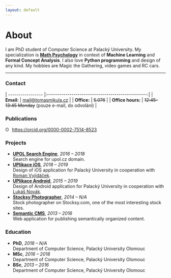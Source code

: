 ```yaml
---
layout: default
---
```


# About
I am PhD student of Computer Science at Palacký University. My specialization is **[Math Psychology](https://en.wikipedia.org/wiki/Mathematical_psychology)** in context of **Machine Learning** and **Formal Concept Analysis**. I also love **Python programming** and design of any kind. My hobbies are Magic the Gathering, video games and RC cars.

---

### Contact

| ----------------- |:-------------------------------------------------:|
| **Email:**        | [mail@tomasmikula.cz](mailto:mail@tomasmikula.cz) |
| **Office:**       | <del>5.076</del>                                           |
| **Office hours:** | <del>12:45-13:45 Monday</del> (pouze e-mail, do odvolání)   |

### Publications
<div itemscope itemtype="https://schema.org/Person"><a itemprop="sameAs" content="https://orcid.org/0000-0002-7514-8523" href="https://orcid.org/0000-0002-7514-8523" target="orcid.widget" rel="me noopener noreferrer" style="vertical-align:top;"><img src="https://orcid.org/sites/default/files/images/orcid_16x16.png" style="width:1em;margin-right:.5em;" alt="ORCID iD icon">https://orcid.org/0000-0002-7514-8523</a></div>

### Projects
* **[UPOL Search Engine](https://github.com/UPOLSearch/UPOL-Search-Engine)**, <span class="year">*2016 – 2018*</span>  
Search engine for upol.cz domain.
* **[UPlikace iOS]()**, <span class="year">*2018 – 2019*</span>  
Design of iOS application for Palacký University in cooperation with [Roman Vyjídáček](https://vyjidacek.cz).
* **[UPlikace Android](https://play.google.com/store/apps/details?id=cz.uplikace.app&hl=cs)**, <span class="year">*2015 – 2019*</span>  
Design of Android application for Palacký University in cooperation with [Lukáš Novák](https://www.novaklukas.cz).
* **[Stocksy Photographer](https://www.stocksy.com/tomasmikula)**, <span class="year">*2014 – N/A*</span>  
Stock photographer on Stocksy.com, one of the most interesting stock sites.
* **[Semantic CMS](https://github.com/mikulatomas/Semantic-CMS)**, <span class="year">*2013 – 2016*</span>  
Web application for publishing semantically organized content.

### Education
* **PhD**, <span class="year">*2018 – N/A*</span>  
Department of Computer Science, Palacký University Olomouc
* **MSc**, <span class="year">*2016 – 2018*</span>  
Department of Computer Science, Palacký University Olomouc
* **BSc**, <span class="year">*2013 – 2016*</span>  
Department of Computer Science, Palacký University Olomouc
